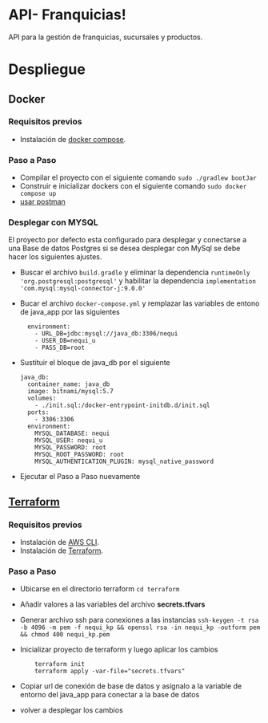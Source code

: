 # API- Franquicias!

API para la gestión de franquicias, sucursales  y productos.


# Despliegue



## Docker
###  Requisitos previos
- Instalación de [docker compose](https://docs.docker.com/compose/install/).

### Paso a Paso
- Compilar el proyecto con el siguiente comando `sudo ./gradlew bootJar`
- Construir e inicializar dockers con el siguiente comando  `sudo docker compose up`
- [usar postman](postman/README.md)
### Desplegar con MYSQL
El proyecto por defecto esta configurado para desplegar y conectarse a una Base de datos Postgres si se desea desplegar con MySql se debe hacer los siguientes ajustes.

- Buscar el archivo `build.gradle` y eliminar la dependencia `runtimeOnly 'org.postgresql:postgresql'`  y habilitar la dependencia `implementation 'com.mysql:mysql-connector-j:9.0.0'`
- Bucar el archivo `docker-compose.yml` y remplazar las variables de entono de java_app por las siguientes

  ```
    environment:          
      - URL_DB=jdbc:mysql://java_db:3306/nequi  
      - USER_DB=nequi_u 
      - PASS_DB=root
- Sustituir el bloque de java_db por el siguiente
  ```
  java_db:
    container_name: java_db
    image: bitnami/mysql:5.7
    volumes:
      - ./init.sql:/docker-entrypoint-initdb.d/init.sql
    ports:
      - 3306:3306
    environment:
      MYSQL_DATABASE: nequi
      MYSQL_USER: nequi_u
      MYSQL_PASSWORD: root
      MYSQL_ROOT_PASSWORD: root
      MYSQL_AUTHENTICATION_PLUGIN: mysql_native_password

- Ejecutar el Paso a Paso nuevamente

## [Terraform](terraform/README.md)
###  Requisitos previos
- Instalación de [AWS CLI](https://docs.aws.amazon.com/cli/latest/userguide/getting-started-install.html).
- Instalación de  [Terraform](https://developer.hashicorp.com/terraform/install).

### Paso a Paso
- Ubicarse en el directorio  terraform `cd terraform`
- Añadir valores a las variables del archivo **secrets.tfvars**
- Generar archivo ssh para conexiones a las instancias `ssh-keygen -t rsa -b 4096 -m pem -f nequi_kp && openssl rsa -in nequi_kp -outform pem && chmod 400 nequi_kp.pem`

- Inicializar proyecto  de terraform y luego aplicar los cambios
  ```
      terraform init
      terraform apply -var-file="secrets.tfvars"

- Copiar url de conexión de base de datos y asígnalo a la variable de entorno del java_app para conectar a la base de datos
- volver a desplegar los cambios
